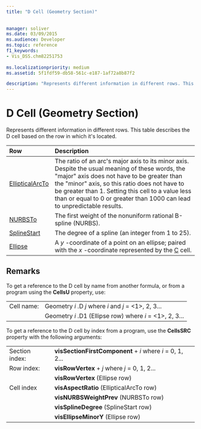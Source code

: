 ```yaml
---
title: "D Cell (Geometry Section)"
 
 
manager: soliver
ms.date: 03/09/2015
ms.audience: Developer
ms.topic: reference
f1_keywords:
- Vis_DSS.chm82251753
 
ms.localizationpriority: medium
ms.assetid: 5f1fdf59-db58-561c-e187-1af72a8b87f2

description: "Represents different information in different rows. This table describes the D cell based on the row in which it's located."
---
```


# D Cell (Geometry Section)

Represents different information in different rows. This table describes the D cell based on the row in which it's located.
  
|Row|Description|
|:-----|:-----|
|[EllipticalArcTo](ellipticalarcto-row-geometry-section.md) <br/> | The ratio of an arc's major axis to its minor axis. Despite the usual meaning of these words, the "major" axis does not have to be greater than the "minor" axis, so this ratio does not have to be greater than 1. Setting this cell to a value less than or equal to 0 or greater than 1000 can lead to unpredictable results.  <br/> |
|[NURBSTo](nurbsto-row-geometry-section.md) <br/> | The first weight of the nonuniform rational B-spline (NURBS).  <br/> |
|[SplineStart](splinestart-row-geometry-section.md) <br/> | The degree of a spline (an integer from 1 to 25).  <br/> |
|[Ellipse](ellipse-row-geometry-section.md) <br/> | A  *y*  -coordinate of a point on an ellipse; paired with the  *x*  -coordinate represented by the [C](c-cell-geometry-section.md) cell.  <br/> |
   
## Remarks

To get a reference to the D cell by name from another formula, or from a program using the **CellsU** property, use: 
  
|||
|:-----|:-----|
| Cell name:  <br/> | Geometry  *i*  .D  *j*            where  *i*  and  *j*  = <1>, 2, 3...  <br/> |
|| Geometry  *i*  .D1 (Ellipse row)            where  *i*  = <1>, 2, 3...  <br/> |
   
To get a reference to the D cell by index from a program, use the **CellsSRC** property with the following arguments: 
  
|||
|:-----|:-----|
| Section index:  <br/> |**visSectionFirstComponent** +  *i*            where  *i*  = 0, 1, 2...  <br/> |
| Row index:  <br/> |**visRowVertex** +  *j*            where  *j*  = 0, 1, 2...  <br/> |
||**visRowVertex** (Ellipse row)  <br/> |
| Cell index  <br/> |**visAspectRatio** (EllipticalArcTo row)  <br/> |
||**visNURBSWeightPrev** (NURBSTo row)  <br/> |
||**visSplineDegree** (SplineStart row)  <br/> |
||**visEllipseMinorY** (Ellipse row)  <br/> |
   


